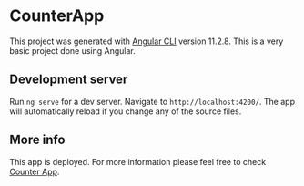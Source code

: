# CounterApp

This project was generated with [Angular CLI](https://github.com/angular/angular-cli) version 11.2.8. This is a very basic project done using Angular.

## Development server

Run `ng serve` for a dev server. Navigate to `http://localhost:4200/`. The app will automatically reload if you change any of the source files.

## More info

This app is deployed. For more information please feel free to check [Counter App](https://cocky-turing-f0987c.netlify.app/).

